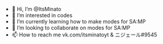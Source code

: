- 👋 Hi, I’m @ItsMinato
- 👀 I’m interested in codes
- 🌱 I’m currently learning how to make modes for SA:MP
- 💞️ I’m looking to collaborate on modes for SA:MP
- 📫 How to reach me vk.com/itsminatoyt & ニジェール#9545

<!---
ItsMinato/ItsMinato is a ✨ special ✨ repository because its `README.md` (this file) appears on your GitHub profile.
You can click the Preview link to take a look at your changes.
--->
